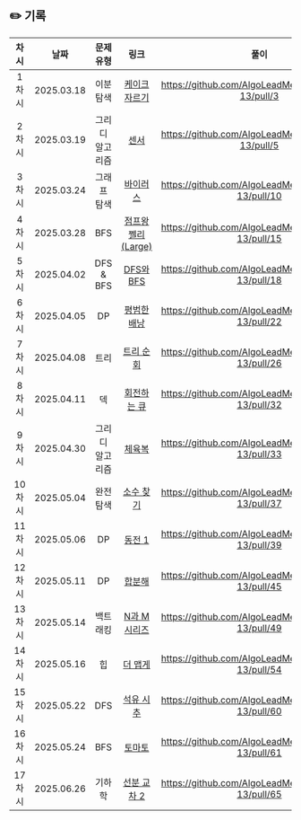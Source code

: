 ## ✏️ 기록   
 
 | 차시 |    날짜    | 문제유형 | 링크 | 풀이 |
 |:----:|:---------:|:----:|:-----:|:----:|
 | 1차시 | 2025.03.18 |  이분 탐색  | [케이크 자르기](https://www.acmicpc.net/problem/17179)|https://github.com/AlgoLeadMe/AlgoLeadMe-13/pull/3|
 | 2차시 | 2025.03.19 |  그리디 알고리즘  | [센서](https://www.acmicpc.net/problem/2212)|https://github.com/AlgoLeadMe/AlgoLeadMe-13/pull/5|
 | 3차시 | 2025.03.24 |  그래프 탐색  | [바이러스](https://www.acmicpc.net/problem/2606)|https://github.com/AlgoLeadMe/AlgoLeadMe-13/pull/10|
 | 4차시 | 2025.03.28 |  BFS  | [점프왕 쩰리 (Large)](https://www.acmicpc.net/problem/16174)|https://github.com/AlgoLeadMe/AlgoLeadMe-13/pull/15|
 | 5차시 | 2025.04.02 |  DFS & BFS  | [DFS와 BFS](https://www.acmicpc.net/problem/1260)|https://github.com/AlgoLeadMe/AlgoLeadMe-13/pull/18|
 | 6차시 | 2025.04.05 |  DP  | [평범한 배낭](https://www.acmicpc.net/problem/12865)|https://github.com/AlgoLeadMe/AlgoLeadMe-13/pull/22|
 | 7차시 | 2025.04.08 |  트리  | [트리 순회](https://www.acmicpc.net/problem/1991)|https://github.com/AlgoLeadMe/AlgoLeadMe-13/pull/26|
 | 8차시 | 2025.04.11 |  덱  | [회전하는 큐](https://www.acmicpc.net/problem/1021)|https://github.com/AlgoLeadMe/AlgoLeadMe-13/pull/32|
 | 9차시 | 2025.04.30 |  그리디 알고리즘  | [체육복](https://school.programmers.co.kr/learn/courses/30/lessons/42862)|https://github.com/AlgoLeadMe/AlgoLeadMe-13/pull/33|
 | 10차시 | 2025.05.04 |  완전 탐색  | [소수 찾기](https://school.programmers.co.kr/learn/courses/30/lessons/42839)|https://github.com/AlgoLeadMe/AlgoLeadMe-13/pull/37|
 | 11차시 | 2025.05.06 |  DP  | [동전 1](https://www.acmicpc.net/problem/2293)|https://github.com/AlgoLeadMe/AlgoLeadMe-13/pull/39|
 | 12차시 | 2025.05.11 |  DP  | [합분해](https://www.acmicpc.net/problem/2225)|https://github.com/AlgoLeadMe/AlgoLeadMe-13/pull/45|
 | 13차시 | 2025.05.14 |  백트래킹  | [N과 M 시리즈](https://www.acmicpc.net/workbook/view/2052)|https://github.com/AlgoLeadMe/AlgoLeadMe-13/pull/49|
 | 14차시 | 2025.05.16 |  힙  | [더 맵게](https://school.programmers.co.kr/learn/courses/30/lessons/42626)|https://github.com/AlgoLeadMe/AlgoLeadMe-13/pull/54|
 | 15차시 | 2025.05.22 |  DFS  | [석유 시추](https://school.programmers.co.kr/learn/courses/30/lessons/250136)|https://github.com/AlgoLeadMe/AlgoLeadMe-13/pull/60|
 | 16차시 | 2025.05.24 |  BFS  | [토마토](https://www.acmicpc.net/problem/7576)|https://github.com/AlgoLeadMe/AlgoLeadMe-13/pull/61|
 | 17차시 | 2025.06.26 |  기하학  | [선분 교차 2](https://www.acmicpc.net/problem/17387)|https://github.com/AlgoLeadMe/AlgoLeadMe-13/pull/65|